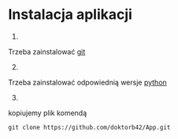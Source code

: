 # Instalacja aplikacji

1.
Trzeba zainstalować [git](https://git-scm.com/downloads/win)

2.
Trzeba zainstalować odpowiednią wersje [python](https://www.python.org/downloads/release/python-31011/)

3.
kopiujemy plik komendą
```
git clone https://github.com/doktorb42/App.git
```
